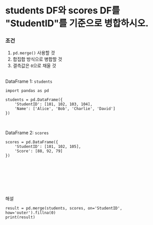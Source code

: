 students DF와 scores DF를 "StudentID"를 기준으로 병합하시오.  
===
### 조건  ###

1. `pd.merge()` 사용할 것
2. 합집합 방식으로 병합할 것
3. 결측값은 `0`으로 채울 것
<br> <br>

DataFrame 1: `students`  
```Python3
import pandas as pd

students = pd.DataFrame({
    'StudentID': [101, 102, 103, 104],
    'Name': ['Alice', 'Bob', 'Charlie', 'David']
})
```

<br>

DataFrame 2: `scores`
```Python3
scores = pd.DataFrame({
    'StudentID': [101, 102, 105],
    'Score': [88, 92, 79]
})
```

<br><br><br><br><br><br>
해설  
```Python3
result = pd.merge(students, scores, on='StudentID', how='outer').fillna(0)
print(result)
```
